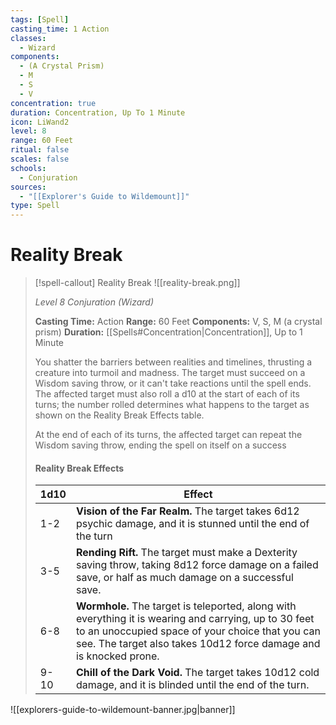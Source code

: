 ```yaml
---
tags: [Spell]
casting_time: 1 Action
classes:
  - Wizard
components:
  - (A Crystal Prism)
  - M
  - S
  - V
concentration: true
duration: Concentration, Up To 1 Minute
icon: LiWand2
level: 8
range: 60 Feet
ritual: false
scales: false
schools:
  - Conjuration
sources:
  - "[[Explorer's Guide to Wildemount]]"
type: Spell
---
```

# Reality Break
>[!spell-callout] Reality Break
>![[reality-break.png]]
>
>_Level 8 Conjuration (Wizard)_
>
>**Casting Time:** Action
>**Range:** 60 Feet 
>**Components:** V, S, M (a crystal prism)
>**Duration:** [[Spells#Concentration|Concentration]], Up to 1 Minute
>
>You shatter the barriers between realities and timelines, thrusting a creature into turmoil and madness. The target must succeed on a Wisdom saving throw, or it can't take reactions until the spell ends. The affected target must also roll a d10 at the start of each of its turns; the number rolled determines what happens to the target as shown on the Reality Break Effects table.
>
>At the end of each of its turns, the affected target can repeat the Wisdom saving throw, ending the spell on itself on a success
>
>#### Reality Break Effects
>
>| 1d10 | Effect |
>| --- | --- |
>| 1-2 | **Vision of the Far Realm.** The target takes 6d12 psychic damage, and it is stunned until the end of the turn |
>| 3-5 | **Rending Rift.** The target must make a Dexterity saving throw, taking 8d12 force damage on a failed save, or half as much damage on a successful save. |
>| 6-8 | **Wormhole.** The target is teleported, along with everything it is wearing and carrying, up to 30 feet to an unoccupied space of your choice that you can see. The target also takes 10d12 force damage and is knocked prone. |
>| 9-10 | **Chill of the Dark Void.** The target takes 10d12 cold damage, and it is blinded until the end of the turn. |

![[explorers-guide-to-wildemount-banner.jpg|banner]]